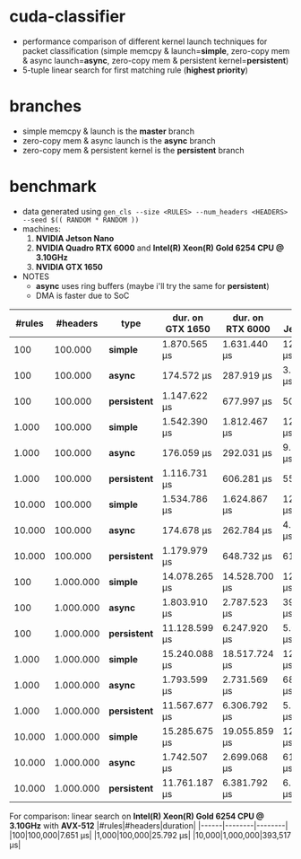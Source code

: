 # cuda-classifier

* performance comparison of different kernel launch techniques for packet classification (simple memcpy & launch=**simple**, zero-copy mem & async launch=**async**, zero-copy mem & persistent kernel=**persistent**)
* 5-tuple linear search for first matching rule (**highest priority**)

# branches
* simple memcpy & launch is the **master** branch
* zero-copy mem & async launch is the **async** branch
* zero-copy mem & persistent kernel is the **persistent** branch

# benchmark
* data generated using `gen_cls --size <RULES> --num_headers <HEADERS> --seed $(( RANDOM * RANDOM ))`
* machines:
  1. **NVIDIA Jetson Nano**
  2. **NVIDIA Quadro RTX 6000** and **Intel(R) Xeon(R) Gold 6254 CPU @ 3.10GHz**
  3. **NVIDIA GTX 1650**
* NOTES
  - **async** uses ring buffers (maybe i'll try the same for **persistent**)
  - DMA is faster due to SoC
  
|#rules|#headers|type|dur. on GTX 1650|dur. on RTX 6000|dur. on Jetson Nano|
|------|--------|----|--------|--------|-----------|
|100|100.000|**simple**|1.870.565 μs|1.631.440 μs|12.818.421 μs|
|100|100.000|**async**|174.572 μs|287.919 μs|3.374.396 μs|
|100|100.000|**persistent**|1.147.622 μs|677.997 μs|501.097 μs|
|1.000|100.000|**simple**|1.542.390 μs|1.812.467 μs|12.626.683 μs|
|1.000|100.000|**async**|176.059 μs|292.031 μs|9.873.650 μs|
|1.000|100.000|**persistent**|1.116.731 μs|606.281 μs|556.832 μs|
|10.000|100.000|**simple**|1.534.786 μs|1.624.867 μs|12.442.075 μs|
|10.000|100.000|**async**|174.678 μs|262.784 μs|4.209.705 μs|
|10.000|100.000|**persistent**|1.179.979 μs|648.732 μs|613.345 μs|
|100|1.000.000|**simple**|14.078.265 μs|14.528.700 μs|123.435.719 μs|
|100|1.000.000|**async**|1.803.910 μs|2.787.523 μs|39.789.084 μs|
|100|1.000.000|**persistent**|11.128.599 μs|6.247.920 μs|5.032.594 μs|
|1.000|1.000.000|**simple**|15.240.088 μs|18.517.724 μs|123.740.656 μs|
|1.000|1.000.000|**async**|1.793.599 μs|2.731.569 μs|68.457.302 μs|
|1.000|1.000.000|**persistent**|11.567.677 μs|6.306.792 μs|5.539.173 μs|
|10.000|1.000.000|**simple**|15.285.675 μs|19.055.859 μs|124.249.198 μs|
|10.000|1.000.000|**async**|1.742.507 μs|2.699.068 μs|61.602.149 μs|
|10.000|1.000.000|**persistent**|11.761.187 μs|6.381.792 μs|6.224.600 μs|

For comparison: linear search on **Intel(R) Xeon(R) Gold 6254 CPU @ 3.10GHz** with **AVX-512**
|#rules|#headers|duration|
|------|--------|--------|
|100|100,000|7.651 μs|
|1,000|100,000|25.792 μs|
|10,000|1,000,000|393,517 μs|
